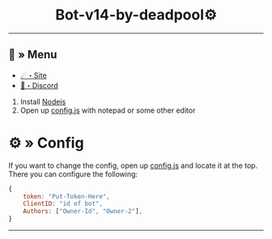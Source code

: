 <h1 align="center">
 Bot-v14-by-deadpool⚙
</h1>

---
## <a id="menu"></a>🔱 » Menu

- [☄・Site](https://alexisbot.fr/)
- [🌌・Discord](https://discord.gg/yrmWeTgbgn)


1. Install [Nodejs](https://nodejs.org/)
2. Open up [config.js](https://discord.gg/yrmWeTgbgn) with notepad or some other editor

# <a id="config"></a>⚙ » Config

If you want to change the config, open up [config.js](https://discord.gg/yrmWeTgbgn) and locate it at the top. There you can configure the following:

```js
{
    token: "Put-Token-Here",
    ClientID: "id of bot",
    Authors: ["Owner-Id", "Owner-2"],
}
```

---
